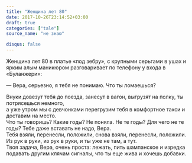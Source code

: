 ```yaml
---
title: "Женщина лет 80"
date: 2017-10-26T23:14:52+03:00
draft: true
categories: ["tale"]
source_name: "не знаю"

disqus: false
---
```

Женщина лет 80 в платье «под зебру», с крупными серьгами в ушах и ярким алым маникюром разговаривает по телефону у входа в «Буланжери»:  

— Вера, серьезно, я тебя не понимаю. Что ты ломаешься?  

<!--more-->


Внуки довезут тебя до поезда, занесут в вагон, выгрузят на полку, ты потрясешься немного,  
а уже утром мы с девчонками перегрузим тебя в комфортное такси и доставим на место.  
Что ты говоришь? Какие годы? Не поняла. Не те годы? Для чего не те годы? Тебе даже вставать не надо, Вера.  
Тебя взяли, перенесли, положили, снова взяли, перенесли, положили.  
Из рук в руки, из рук в руки, и ты уже не там, а тут.  
Твоя задача, Вера, очень проста: лежать, пить шампанское и изредка подавать другим клячам сигналы, что ты еще жива и хочешь добавки.  
